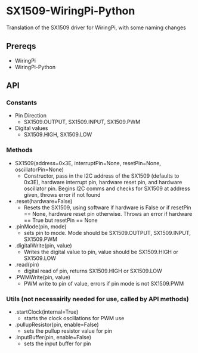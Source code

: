 # SX1509-WiringPi-Python

Translation of the SX1509 driver for WiringPi, with some naming changes

## Prereqs

* WiringPi
* WiringPi-Python

## API

### Constants

* Pin Direction
  * SX1509.OUTPUT, SX1509.INPUT, SX1509.PWM
* Digital values
  * SX1509.HIGH, SX1509.LOW

### Methods

* SX1509(address=0x3E, interruptPin=None, resetPin=None, oscillatorPin=None)
  * Constructor, pass in the I2C address of the SX1509 (defaults to 0x3E), hardware interrupt pin, hardware reset pin, and hardware oscillator pin. Begins I2C comms and checks for SX1509 at address given, throws error if not found
* .reset(hardware=False)
  * Resets the SX1509, using software if hardware is False or if resetPin == None, hardware reset pin otherwise. Throws an error if hardware == True but resetPin == None
* .pinMode(pin, mode)
  * sets pin to mode. Mode should be SX1509.OUTPUT, SX1509.INPUT, SX1509.PWM
* .digitalWrite(pin, value)
  * Writes the digital value to pin, value should be SX1509.HIGH or SX1509.LOW
* .read(pin)
  * digital read of pin, returns SX1509.HIGH or SX1509.LOW
* .PWMWrite(pin, value)
  * PWM write to pin of value, errors if pin mode is not SX1509.PWM


### Utils (not necessairily needed for use, called by API methods)

* .startClock(internal=True)
  * starts the clock oscillations for PWM use
* .pullupResistor(pin, enable=False)
  * sets the pullup resistor value for pin
* .inputBuffer(pin, enable=False)
  * sets the input buffer for pin
